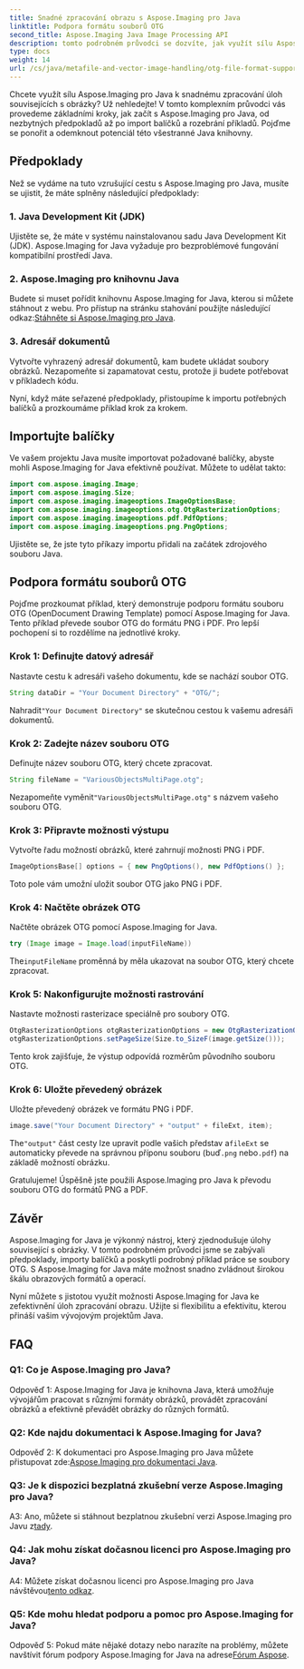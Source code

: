 ```yaml
---
title: Snadné zpracování obrazu s Aspose.Imaging pro Java
linktitle: Podpora formátu souborů OTG
second_title: Aspose.Imaging Java Image Processing API
description: tomto podrobném průvodci se dozvíte, jak využít sílu Aspose.Imaging pro Java. Snadno optimalizujte zpracování obrazu.
type: docs
weight: 14
url: /cs/java/metafile-and-vector-image-handling/otg-file-format-support/
---
```

Chcete využít sílu Aspose.Imaging pro Java k snadnému zpracování úloh souvisejících s obrázky? Už nehledejte! V tomto komplexním průvodci vás provedeme základními kroky, jak začít s Aspose.Imaging pro Java, od nezbytných předpokladů až po import balíčků a rozebrání příkladů. Pojďme se ponořit a odemknout potenciál této všestranné Java knihovny.

## Předpoklady

Než se vydáme na tuto vzrušující cestu s Aspose.Imaging pro Java, musíte se ujistit, že máte splněny následující předpoklady:

### 1. Java Development Kit (JDK)

Ujistěte se, že máte v systému nainstalovanou sadu Java Development Kit (JDK). Aspose.Imaging for Java vyžaduje pro bezproblémové fungování kompatibilní prostředí Java.

### 2. Aspose.Imaging pro knihovnu Java

 Budete si muset pořídit knihovnu Aspose.Imaging for Java, kterou si můžete stáhnout z webu. Pro přístup na stránku stahování použijte následující odkaz:[Stáhněte si Aspose.Imaging pro Java](https://releases.aspose.com/imaging/java/).

### 3. Adresář dokumentů

Vytvořte vyhrazený adresář dokumentů, kam budete ukládat soubory obrázků. Nezapomeňte si zapamatovat cestu, protože ji budete potřebovat v příkladech kódu.

Nyní, když máte seřazené předpoklady, přistoupíme k importu potřebných balíčků a prozkoumáme příklad krok za krokem.

## Importujte balíčky

Ve vašem projektu Java musíte importovat požadované balíčky, abyste mohli Aspose.Imaging for Java efektivně používat. Můžete to udělat takto:

```java
import com.aspose.imaging.Image;
import com.aspose.imaging.Size;
import com.aspose.imaging.imageoptions.ImageOptionsBase;
import com.aspose.imaging.imageoptions.otg.OtgRasterizationOptions;
import com.aspose.imaging.imageoptions.pdf.PdfOptions;
import com.aspose.imaging.imageoptions.png.PngOptions;
```

Ujistěte se, že jste tyto příkazy importu přidali na začátek zdrojového souboru Java.

## Podpora formátu souborů OTG

Pojďme prozkoumat příklad, který demonstruje podporu formátu souboru OTG (OpenDocument Drawing Template) pomocí Aspose.Imaging for Java. Tento příklad převede soubor OTG do formátu PNG i PDF. Pro lepší pochopení si to rozdělíme na jednotlivé kroky.

### Krok 1: Definujte datový adresář

Nastavte cestu k adresáři vašeho dokumentu, kde se nachází soubor OTG.

```java
String dataDir = "Your Document Directory" + "OTG/";
```

 Nahradit`"Your Document Directory"` se skutečnou cestou k vašemu adresáři dokumentů.

### Krok 2: Zadejte název souboru OTG

Definujte název souboru OTG, který chcete zpracovat.

```java
String fileName = "VariousObjectsMultiPage.otg";
```

 Nezapomeňte vyměnit`"VariousObjectsMultiPage.otg"` s názvem vašeho souboru OTG.

### Krok 3: Připravte možnosti výstupu

Vytvořte řadu možností obrázků, které zahrnují možnosti PNG i PDF.

```java
ImageOptionsBase[] options = { new PngOptions(), new PdfOptions() };
```

Toto pole vám umožní uložit soubor OTG jako PNG i PDF.

### Krok 4: Načtěte obrázek OTG

Načtěte obrázek OTG pomocí Aspose.Imaging for Java.

```java
try (Image image = Image.load(inputFileName))
```

 The`inputFileName` proměnná by měla ukazovat na soubor OTG, který chcete zpracovat.

### Krok 5: Nakonfigurujte možnosti rastrování

Nastavte možnosti rasterizace speciálně pro soubory OTG.

```java
OtgRasterizationOptions otgRasterizationOptions = new OtgRasterizationOptions();
otgRasterizationOptions.setPageSize(Size.to_SizeF(image.getSize()));
```

Tento krok zajišťuje, že výstup odpovídá rozměrům původního souboru OTG.

### Krok 6: Uložte převedený obrázek

Uložte převedený obrázek ve formátu PNG i PDF.

```java
image.save("Your Document Directory" + "output" + fileExt, item);
```

 The`"output"` část cesty lze upravit podle vašich představ a`fileExt` se automaticky převede na správnou příponu souboru (buď`.png` nebo`.pdf`) na základě možností obrázku.

Gratulujeme! Úspěšně jste použili Aspose.Imaging pro Java k převodu souboru OTG do formátů PNG a PDF.

## Závěr

Aspose.Imaging for Java je výkonný nástroj, který zjednodušuje úlohy související s obrázky. V tomto podrobném průvodci jsme se zabývali předpoklady, importy balíčků a poskytli podrobný příklad práce se soubory OTG. S Aspose.Imaging for Java máte možnost snadno zvládnout širokou škálu obrazových formátů a operací.

Nyní můžete s jistotou využít možnosti Aspose.Imaging for Java ke zefektivnění úloh zpracování obrazu. Užijte si flexibilitu a efektivitu, kterou přináší vašim vývojovým projektům Java.

## FAQ

### Q1: Co je Aspose.Imaging pro Java?

Odpověď 1: Aspose.Imaging for Java je knihovna Java, která umožňuje vývojářům pracovat s různými formáty obrázků, provádět zpracování obrázků a efektivně převádět obrázky do různých formátů.

### Q2: Kde najdu dokumentaci k Aspose.Imaging for Java?

 Odpověď 2: K dokumentaci pro Aspose.Imaging pro Java můžete přistupovat zde:[Aspose.Imaging pro dokumentaci Java](https://reference.aspose.com/imaging/java/).

### Q3: Je k dispozici bezplatná zkušební verze Aspose.Imaging pro Java?

 A3: Ano, můžete si stáhnout bezplatnou zkušební verzi Aspose.Imaging pro Javu z[tady](https://releases.aspose.com/).

### Q4: Jak mohu získat dočasnou licenci pro Aspose.Imaging pro Java?

A4: Můžete získat dočasnou licenci pro Aspose.Imaging pro Java návštěvou[tento odkaz](https://purchase.aspose.com/temporary-license/).

### Q5: Kde mohu hledat podporu a pomoc pro Aspose.Imaging for Java?

 Odpověď 5: Pokud máte nějaké dotazy nebo narazíte na problémy, můžete navštívit fórum podpory Aspose.Imaging for Java na adrese[Fórum Aspose](https://forum.aspose.com/).